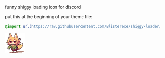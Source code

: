 funny shiggy loading icon for discord

put this at the beginning of your theme file:

```css
@import url(https://raw.githubusercontent.com/Blisterexe/shiggy-loader/main/main.css);
```

![image](https://github.com/Blisterexe/shiggy-loader/blob/main/shiggy.gif?raw=true)
